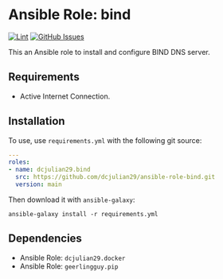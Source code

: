 # Ansible Role: bind

[![Lint](https://github.com/dcjulian29/ansible-role-bind/actions/workflows/lint.yml/badge.svg)](https://github.com/dcjulian29/ansible-role-bind/actions/workflows/lint.yml) [![GitHub Issues](https://img.shields.io/github/issues-raw/dcjulian29/ansible-role-bind.svg)](https://github.com/dcjulian29/ansible-role-bind/issues)

This an Ansible role to install and configure BIND DNS server.

## Requirements

- Active Internet Connection.

## Installation

To use, use `requirements.yml` with the following git source:

```yaml
---
roles:
- name: dcjulian29.bind
  src: https://github.com/dcjulian29/ansible-role-bind.git
  version: main
```

Then download it with `ansible-galaxy`:

```shell
ansible-galaxy install -r requirements.yml
```

## Dependencies

- Ansible Role: `dcjulian29.docker`
- Ansible Role: `geerlingguy.pip`
